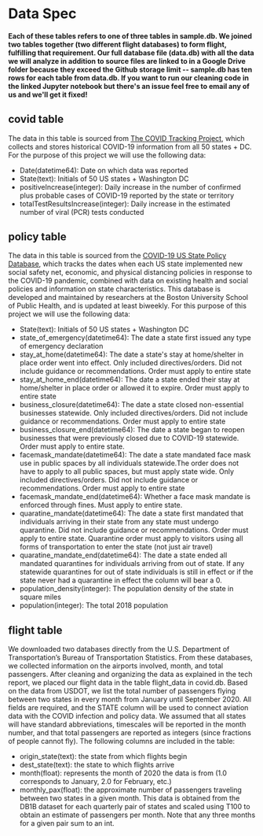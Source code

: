 # Data Spec

#### Each of these tables refers to one of three tables in sample.db. We joined two tables together (two different flight databases) to form flight, fulfilling that requirement. Our full database file (data.db) with all the data we will analyze in addition to source files are linked to in a Google Drive folder because they exceed the Github storage limit -- sample.db has ten rows for each table from data.db. If you want to run our cleaning code in the linked Jupyter notebook but there's an issue feel free to email any of us and we'll get it fixed!

## covid table
The data in this table is sourced from [The COVID Tracking Project](https://covidtracking.com/data), which collects and stores historical COVID-19 information from all 50 states + DC. For the purpose of this project we will use the following data:  
- Date(datetime64): Date on which data was reported
- State(text): Initials of 50 US states + Washington DC
- positiveIncrease(integer): Daily increase in the number of confirmed plus probable cases of COVID-19 reported by the state or territory
- totalTestResultsIncrease(integer): Daily increase in the estimated number of viral (PCR) tests conducted

## policy table
The data in this table is sourced from the [COVID-19 US State Policy Database](https://github.com/USCOVIDpolicy/COVID-19-US-State-Policy-Database), which tracks the dates when each US state implemented new social safety net, economic, and physical distancing policies in response to the COVID-19 pandemic, combined with data on existing health and social policies and information on state characteristics. This database is developed and maintained by researchers at the Boston University School of Public Health, and is updated at least biweekly. For this purpose of this project we will use the following data:
- State(text): Initials of 50 US states + Washington DC
- state_of_emergency(datetime64): The date a state first issued any type of emergency declaration
- stay_at_home(datetime64): The date a state's stay at home/shelter in place order went into effect. Only included directives/orders. Did not include guidance or recommendations. Order must apply to entire state
- stay_at_home_end(datetime64): The date a state ended their stay at home/shelter in place order or allowed it to expire. Order must apply to entire state
- business_closure(datetime64): The date a state closed non-essential businesses statewide. Only included directives/orders. Did not include guidance or recommendations. Order must apply to entire state
- business_closure_end(datetime64): The date a state began to reopen businesses that were previously closed due to COVID-19 statewide. Order must apply to entire state.
- facemask_mandate(datetime64): The date a state mandated face mask use in public spaces by all individuals statewide.The order does not have to apply to all public spaces, but must apply state wide. Only included directives/orders. Did not include guidance or recommendations. Order must apply to entire state
- facemask_mandate_end(datetime64): Whether a face mask mandate is enforced through fines. Must apply to entire state.
- quaratine_mandate(datetime64): The date a state first mandated that individuals arriving in their state from any state must undergo quarantine.  Did not include guidance or recommendations. Order must apply to entire state. Quarantine order must apply to visitors using all forms of transportation to enter the state (not just air travel)
- quaratine_mandate_end(datetime64): The date a state ended all mandated quarantines for individuals arriving from out of state. If any statewide quarantines for out of state individuals is still  in effect or if the state never had a quarantine in effect  the column will bear a 0.
- population_density(integer): The population density of the state in square miles
- population(integer): The total 2018 population

## flight table
We downloaded two databases directly from the U.S. Department of Transportation’s Bureau of Transportation Statistics. From these databases, we collected information on the airports involved, month, and total passengers. After cleaning and organizing the data as explained in the tech report, we placed our flight data in the table flight_data in covid.db. Based on the data from USDOT, we list the total number of passengers flying between two states in every month from January until September 2020. All fields are required, and the STATE column will be used to connect aviation data with the COVID infection and policy data. We assumed that all states will have standard abbreviations, timescales will be reported in the month number, and that total passengers are reported as integers (since fractions of people cannot fly). The following columns are included in the table:
- origin_state(text): the state from which flights begin
- dest_state(text): the state to which flights arrive
- month(float): represents the month of 2020 the data is from (1.0 corresponds to January, 2.0 for February, etc.)
- monthly_pax(float): the approximate number of passengers traveling between two states in a given month. This data is obtained from the DB1B dataset for each quarterly pair of states and scaled using T100 to obtain an estimate of passengers per month. Note that any three months for a given pair sum to an int.
